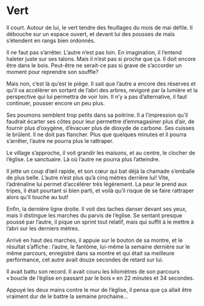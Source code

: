 <!-- SPDX-License-Identifier: CC-BY-SA-4.0 -->
# Vert

Il court. Autour de lui, le vert tendre des feuillages du mois de mai défile.
Il débouche sur un espace ouvert, et devant lui des pousses de maïs s’étendent en rangs bien ordonnés.

Il ne faut pas s’arrêter. L’autre n’est pas loin. En imagination, il l’entend haleter juste sur ses talons.
Mais il n’est pas si proche que ça. Il doit encore être dans le bois. Peut-être ne serait-ce pas si grave de s’accorder un moment pour reprendre son souffle? 

Mais non, c’est là qu’est le piège. Il sait que l’autre a encore des réserves et qu’il va accélérer en sortant de l’abri des arbres, revigoré par la lumière et la perspective qui lui permettra de voir loin.
Il n’y a pas d’alternative, il faut continuer, pousser encore un peu plus.

Ses poumons semblent trop petits dans sa poitrine. Il a l’impression qu’il faudrait écarter ses côtes pour leur permettre d’emmagasiner plus d’air, de fournir plus d’oxygène, d’évacuer plus de dioxyde de carbone. Ses cuisses le brûlent. Il ne doit pas flancher. Plus que quelques minutes et il pourra s’arrêter, l’autre ne pourra plus le rattraper.

Le village s’approche, il voit grandir les maisons, et au centre, le clocher de l’église. Le sanctuaire. Là où l’autre ne pourra plus l’atteindre.

Il jette un coup d’œil rapide, et son cœur qui bat déjà la chamade s’emballe de plus belle. L’autre n’est plus qu’à cinq mètres derrière lui! Vite, l’adrénaline lui permet d’accélérer très légèrement. La peur le prend aux tripes, il était pourtant si bien parti, et voilà qu’il risque de se faire rattraper alors qu’il touche au but!

Enfin, la dernière ligne droite. Il voit des taches danser devant ses yeux, mais il distingue les marches du parvis de l’église. Se sentant presque poussé par l’autre, il pique un sprint tout relatif, mais qui suffit à le mettre à l’abri sur les derniers mètres.

Arrivé en haut des marches, il appuie sur le bouton de sa montre, et le résultat s’affiche : l’autre, le fantôme, lui-même la semaine dernière sur le même parcours, enregistré dans sa montre et qui était sa meilleure performance, cet autre avait douze secondes de retard sur lui.

Il avait battu son record. Il avait couru les kilomètres de son parcours « boucle de l’église en passant par le bois » en 22 minutes et 34 secondes.

Appuyé les deux mains contre le mur de l’église, il pensa que ça allait être vraiment dur de le battre la semaine prochaine…
